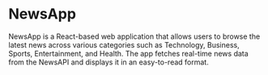 # NewsApp
NewsApp is a React-based web application that allows users to browse the latest news across various categories such as Technology, Business, Sports, Entertainment, and Health. The app fetches real-time news data from the NewsAPI and displays it in an easy-to-read format.
